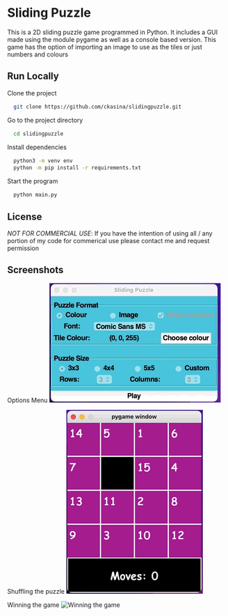 # Sliding Puzzle

This is a 2D sliding puzzle game programmed in Python. It includes a GUI made using the module pygame as well as a console based version. This game has the option of importing an image to use as the tiles or just numbers and colours


## Run Locally

Clone the project

```bash
  git clone https://github.com/ckasina/slidingpuzzle.git
```

Go to the project directory

```bash
  cd slidingpuzzle
```

Install dependencies

```bash
  python3 -m venv env
  python -m pip install -r requirements.txt
```

Start the program

```bash
  python main.py
```


## License

*NOT FOR COMMERCIAL USE*: If you have the intention of using all / any portion of my code for commerical use please contact me and request permission

## Screenshots

Options Menu
![Options Menu](screenshots/1.gif)

Shuffling the puzzle
![Shuffling the puzzle](screenshots/2.gif)

Winning the game
![Winning the game](screenshots/2.png)

